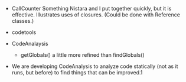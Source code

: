 
+ CallCounter
   Something Nistara and I put together quickly, but it is effective.
   Illustrates uses of closures. (Could be done with Reference classes.)

+ codetools
+ CodeAnalaysis
  + getGlobals() a little more refined than findGlobals()
  
  
  
+ We are developing CodeAnalysis to analyze code statically  (not as it runs, but before)
  to find things that can be improved.1
